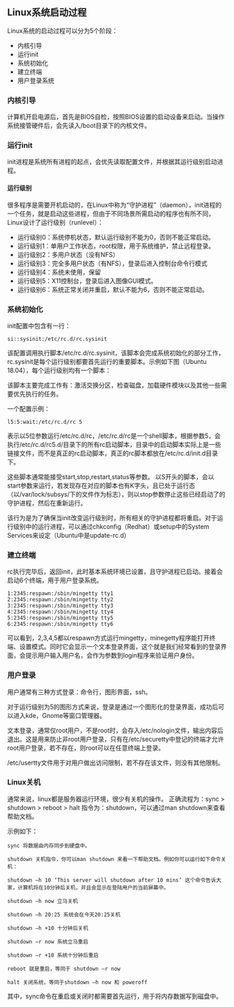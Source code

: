## Linux系统启动过程

Linux系统的启动过程可以分为5个阶段：

- 内核引导
- 运行init
- 系统初始化
- 建立终端
- 用户登录系统


### 内核引导

计算机开启电源后，首先是BIOS自检，按照BIOS设置的启动设备来启动。当操作系统接管硬件后，会先读入/boot目录下的内核文件。


### 运行init

init进程是系统所有进程的起点，会优先读取配置文件，并根据其运行级别启动进程。

#### 运行级别

很多程序是需要开机启动的，在Linux中称为“守护进程”（daemon），init进程的一个任务，就是启动这些进程，但由于不同场景所需启动的程序也有所不同，Linux设计了运行级别（runlevel）：

- 运行级别0：系统停机状态，默认运行级别不能为0，否则不能正常启动。
- 运行级别1：单用户工作状态，root权限，用于系统维护，禁止远程登录。
- 运行级别2：多用户状态（没有NFS）
- 运行级别3：完全多用户状态（有NFS），登录后进入控制台命令行模式
- 运行级别4：系统未使用，保留
- 运行级别5：X11控制台，登录后进入图像GUI模式。
- 运行级别6：系统正常关闭并重启，默认不能为6，否则不能正常启动。

### 系统初始化

init配置中包含有一行：

	si::sysinit:/etc/rc.d/rc.sysinit

该配置调用执行脚本/etc/rc.d/rc.sysinit，该脚本会完成系统初始化的部分工作，rc.sysinit是每个运行级别都要首先运行的重要脚本。示例如下图（Ubuntu 18.04），每个运行级别均有一个脚本：


该脚本主要完成工作有：激活交换分区，检查磁盘，加载硬件模块以及其他一些需要优先执行的任务。

一个配置示例：

	l5:5:wait:/etc/rc.d/rc 5

表示以5位参数运行/etc/rc.d/rc，/etc/rc.d/rc是一个shell脚本，根据参数5，会执行/etc/rc.d/rc5.d/目录下的所有rc启动脚本，目录中的启动脚本实际上是一些链接文件，而不是真正的rc启动脚本，真正的rc脚本都放在/etc/rc.d/init.d目录下。


这些脚本通常能接受start,stop,restart,status等参数。
以S开头的脚本，会以start参数来运行，若发现存在对应的脚本也有K字头，且已处于运行态（以/var/lock/subsys/下的文件作为标志），则以stop参数停止这些已经启动了的守护进程，然后在重新运行。

该行为是为了确保当init改变运行级别时，所有相关的守护进程都将重启。对于运行级别中的运行进程，可以通过chkconfig（Redhat）或setup中的System Services来设定（Ubuntu中是update-rc.d）

### 建立终端

rc执行完毕后，返回init，此时基本系统环境已设置，且守护进程已启动。接着会启动6个终端，用于用户登录系统。

	1:2345:respawn:/sbin/mingetty tty1
	2:2345:respawn:/sbin/mingetty tty2
	3:2345:respawn:/sbin/mingetty tty3
	4:2345:respawn:/sbin/mingetty tty4
	5:2345:respawn:/sbin/mingetty tty5
	6:2345:respawn:/sbin/mingetty tty6

可以看到，2,3,4,5都以respawn方式运行mingetty，minegetty程序能打开终端、设置模式。同时它会显示一个文本登录界面，这个就是我们经常看到的登录界面，会提示用户输入用户名，会作为参数到login程序来验证用户身份。

### 用户登录

用户通常有三种方式登录：命令行，图形界面，ssh。

对于运行级别为5的图形方式来说，登录是通过一个图形化的登录界面，成功后可以进入kde，Gnome等窗口管理器。

文本登录，通常仅root用户，不是root时，会存入/etc/nologin文件，输出内容后退出。这是用来防止非root用户登录，只有在/etc/securetty中登记的终端才允许root用户登录，若不存在，则root可以在任意终端上登录。

/etc/usertty文件用于对用户做出访问限制，若不存在该文件，则没有其他限制。

### Linux关机

通常来说，linux都是服务器运行环境，很少有关机的操作。
正确流程为：sync > shutdown > reboot > halt
指令为：shutdown，可以通过man shutdown来查看帮助文档。

示例如下：

	sync 将数据由内存同步到硬盘中。
	
	shutdown 关机指令，你可以man shutdown 来看一下帮助文档。例如你可以运行如下命令关机：
	
	shutdown –h 10 ‘This server will shutdown after 10 mins’ 这个命令告诉大家，计算机将在10分钟后关机，并且会显示在登陆用户的当前屏幕中。
	
	shutdown –h now 立马关机
	
	shutdown –h 20:25 系统会在今天20:25关机
	
	shutdown –h +10 十分钟后关机
	
	shutdown –r now 系统立马重启
	
	shutdown –r +10 系统十分钟后重启
	
	reboot 就是重启，等同于 shutdown –r now
	
	halt 关闭系统，等同于shutdown –h now 和 poweroff

其中，sync命令在重启或关闭时都需要首先运行，用于将内存数据写到磁盘中。